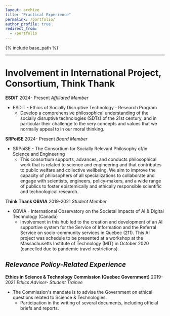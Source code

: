 ```yaml
---
layout: archive
title: "Practical Experience"
permalink: /portfolio/
author_profile: true
redirect_from:
  - /portfolio
---
```


{% include base_path %}

****
# Involvement in International Project, Consortium, Think Thank

**ESDiT** 2024- Present
*Affiliated Member*
 * ESDiT - Ethics of Socially Disruptive Technology - Research Program
     * Develop a comprehensive philosophical understanding of the socially disruptive technologies (SDTs) of the 21st century, and in particular their challenge to the very concepts and values that we normally appeal to in our moral thinking.


**SRPoiSE** 2024- Present
*Board Member*
* SRPoiSE - The Consortium for Socially Relevant Philosophy of/in Science and Engineering
    * This consortium supports, advances, and conducts philosophical work that is related to science and engineering and that contributes to public welfare and collective wellbeing. We aim to improve the capacity of philosophers of all specializations to collaborate and engage with scientists, engineers, policy-makers, and a wide range of publics to foster epistemically and ethically responsible scientific and technological research.


**Think Thank OBVIA** 2019-2021 
*Student Member*
  * OBVIA - International Observatory on the Societal Impacts of AI & Digital Technology (Canada)
      * Involvement in this hub led to the creation and development of an AI supportive system for the Service of Information and the Referral Service on socio-community services in Quebec (211). This AI project was schedule to be presented at a workshop at the Massachusetts Institute of Technology (MIT) in October 2020 (cancelled due to pandemic travel restrictions).
        

## ***Relevance Policy-Related Experience***

**Ethics in Science & Technology Commission (Quebec Government)** 2019-2021 
*Ethics Adviser- Student Trainee*
  * The Commission's mandate is to advise the Government on ethical questions related to Science & Technologies. 
      * Participation in the writing of several documents, including official briefs and reports.

